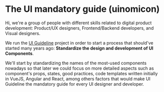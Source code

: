 # The UI mandatory guide (uinomicon)
Hi, we're a group of people with different skills related to digital product development: Product/UX designers, Frontend/Backend developers, and Visual designers.

We run the [UI Guideline](https://www.uiguideline.com/) project in order to start a process that should've started many years ago: **Standardize the design and development of UI Components**.

We'll start by standardizing the names of the most-used components nowadays so that later we could focus on more detailed aspects such as component's props, states, good practices, code templates written initially in VueJS, Angular and React, among others factors that would make UI Guideline the mandatory guide for every UI designer and developer.

